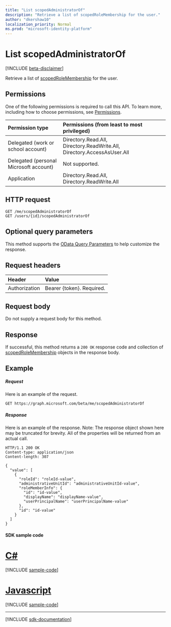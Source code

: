 ```yaml
---
title: "List scopedAdministratorOf"
description: "Retrieve a list of scopedRoleMembership for the user."
author: "dkershaw10"
localization_priority: Normal
ms.prod: "microsoft-identity-platform"
---
```


# List scopedAdministratorOf

[!INCLUDE [beta-disclaimer](../../includes/beta-disclaimer.md)]

Retrieve a list of [scopedRoleMembership](../resources/scopedrolemembership.md) for the user.
## Permissions
One of the following permissions is required to call this API. To learn more, including how to choose permissions, see [Permissions](/graph/permissions-reference).


|Permission type      | Permissions (from least to most privileged)              |
|:--------------------|:---------------------------------------------------------|
|Delegated (work or school account) | Directory.Read.All, Directory.ReadWrite.All, Directory.AccessAsUser.All    |
|Delegated (personal Microsoft account) | Not supported.    |
|Application | Directory.Read.All, Directory.ReadWrite.All |

## HTTP request
<!-- { "blockType": "ignored" } -->
```http
GET /me/scopedAdministratorOf
GET /users/{id}/scopedAdministratorOf

```
## Optional query parameters
This method supports the [OData Query Parameters](https://developer.microsoft.com/graph/docs/concepts/query_parameters) to help customize the response.

## Request headers
| Header       | Value |
|:---------------|:--------|
| Authorization  | Bearer {token}. Required.  |

## Request body
Do not supply a request body for this method.

## Response

If successful, this method returns a `200 OK` response code and collection of [scopedRoleMembership](../resources/scopedrolemembership.md) objects in the response body.
## Example
##### Request
Here is an example of the request.
<!-- {
  "blockType": "request",
  "name": "get_scopedadministratorof"
}-->
```http
GET https://graph.microsoft.com/beta/me/scopedAdministratorOf
```
##### Response
Here is an example of the response. Note: The response object shown here may be truncated for brevity. All of the properties will be returned from an actual call.
<!-- {
  "blockType": "response",
  "truncated": true,
  "@odata.type": "microsoft.graph.scopedRoleMembership",
  "isCollection": true
} -->
```http
HTTP/1.1 200 OK
Content-type: application/json
Content-length: 307

{
  "value": [
    {
      "roleId": "roleId-value",
      "administrativeUnitId": "administrativeUnitId-value",
      "roleMemberInfo": {
        "id": "id-value",
        "displayName": "displayName-value",
        "userPrincipalName": "userPrincipalName-value"
      },
      "id": "id-value"
    }
  ]
}
```
#### SDK sample code
# [C#](#tab/cs)
[!INCLUDE [sample-code](../includes/get_scopedadministratorof-Cs-snippets.md)]

# [Javascript](#tab/javascript)
[!INCLUDE [sample-code](../includes/get_scopedadministratorof-Javascript-snippets.md)]

---

[!INCLUDE [sdk-documentation](../includes/snippets_sdk_documentation_link.md)]

<!-- uuid: 8fcb5dbc-d5aa-4681-8e31-b001d5168d79
2015-10-25 14:57:30 UTC -->
<!--
{
  "type": "#page.annotation",
  "description": "List scopedAdministratorOf",
  "keywords": "",
  "section": "documentation",
  "tocPath": "",
  "suppressions": [
    "Error: /api-reference/beta/api/user-list-scopedrolememberof.md:\r\n      BookmarkMissing: '[#tab/cs](C#)'. Did you mean: #c (score: 5)",
    "Error: /api-reference/beta/api/user-list-scopedrolememberof.md:\r\n      BookmarkMissing: '[#tab/javascript](Javascript)'. Did you mean: #javascript (score: 4)"
  ]
}
-->
